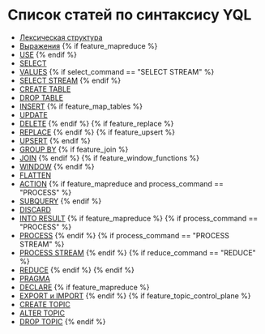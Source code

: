 # Список статей по синтаксису YQL

* [Лексическая структура](lexer.md)
* [Выражения](expressions.md)
{% if feature_mapreduce %}
* [USE](use.md)
{% endif %}
* [SELECT](./select/index.md)
* [VALUES](values.md)
{% if select_command == "SELECT STREAM" %}
* [SELECT STREAM](select_stream.md)
{% endif %}
* [CREATE TABLE](create_table.md)
* [DROP TABLE](drop_table.md)
* [INSERT](insert_into.md)
{% if feature_map_tables %}
* [UPDATE](update.md)
* [DELETE](delete.md)
{% endif %}
{% if feature_replace %}
* [REPLACE](replace_into.md)
{% endif %}
{% if feature_upsert %}
* [UPSERT](upsert_into.md)
{% endif %}
* [GROUP BY](group_by.md)
{% if feature_join %}
* [JOIN](join.md)
{% endif %}
{% if feature_window_functions %}
* [WINDOW](window.md)
{% endif %}
* [FLATTEN](flatten.md)
* [ACTION](action.md)
{% if feature_mapreduce and process_command == "PROCESS" %}
* [SUBQUERY](subquery.md)
{% endif %}
* [DISCARD](discard.md)
* [INTO RESULT](into_result.md)
{% if feature_mapreduce %}
{% if process_command == "PROCESS" %}
* [PROCESS](process.md)
{% endif %}
{% if process_command == "PROCESS STREAM" %}
* [PROCESS STREAM](process.md)
{% endif %}
{% if reduce_command == "REDUCE" %}
* [REDUCE](reduce.md)
{% endif %}
{% endif %}
* [PRAGMA](pragma.md)
* [DECLARE](declare.md)
{% if feature_mapreduce %}
* [EXPORT и IMPORT](export_import.md)
{% endif %}
{% if feature_topic_control_plane %}
* [CREATE TOPIC](create-topic.md)
* [ALTER TOPIC](alter-topic.md)
* [DROP TOPIC](drop-topic.md)
{% endif %}
